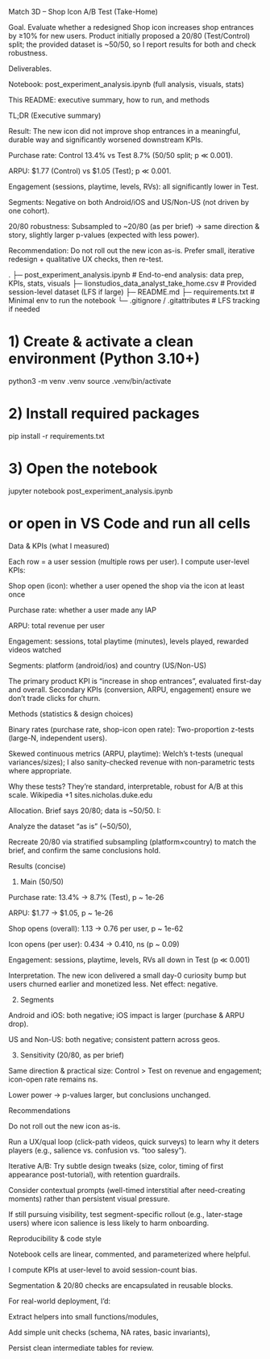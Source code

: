 Match 3D – Shop Icon A/B Test (Take-Home)

Goal. Evaluate whether a redesigned Shop icon increases shop entrances by ≥10% for new users. Product initially proposed a 20/80 (Test/Control) split; the provided dataset is ~50/50, so I report results for both and check robustness.

Deliverables.

Notebook: post_experiment_analysis.ipynb (full analysis, visuals, stats)

This README: executive summary, how to run, and methods

TL;DR (Executive summary)

Result: The new icon did not improve shop entrances in a meaningful, durable way and significantly worsened downstream KPIs.

Purchase rate: Control 13.4% vs Test 8.7% (50/50 split; p ≪ 0.001).

ARPU: $1.77 (Control) vs $1.05 (Test); p ≪ 0.001.

Engagement (sessions, playtime, levels, RVs): all significantly lower in Test.

Segments: Negative on both Android/iOS and US/Non-US (not driven by one cohort).

20/80 robustness: Subsampled to ~20/80 (as per brief) → same direction & story, slightly larger p-values (expected with less power).

Recommendation: Do not roll out the new icon as-is. Prefer small, iterative redesign + qualitative UX checks, then re-test.

.
├─ post_experiment_analysis.ipynb   # End-to-end analysis: data prep, KPIs, stats, visuals
├─ lionstudios_data_analyst_take_home.csv  # Provided session-level dataset (LFS if large)
├─ README.md
├─ requirements.txt                 # Minimal env to run the notebook
└─ .gitignore / .gitattributes      # LFS tracking if needed


# 1) Create & activate a clean environment (Python 3.10+)
python3 -m venv .venv
source .venv/bin/activate

# 2) Install required packages
pip install -r requirements.txt

# 3) Open the notebook
jupyter notebook post_experiment_analysis.ipynb
# or open in VS Code and run all cells

Data & KPIs (what I measured)

Each row = a user session (multiple rows per user). I compute user-level KPIs:

Shop open (icon): whether a user opened the shop via the icon at least once

Purchase rate: whether a user made any IAP

ARPU: total revenue per user

Engagement: sessions, total playtime (minutes), levels played, rewarded videos watched

Segments: platform (android/ios) and country (US/Non-US)

The primary product KPI is “increase in shop entrances”, evaluated first-day and overall. Secondary KPIs (conversion, ARPU, engagement) ensure we don’t trade clicks for churn.


Methods (statistics & design choices)

Binary rates (purchase rate, shop-icon open rate): Two-proportion z-tests (large-N, independent users).

Skewed continuous metrics (ARPU, playtime): Welch’s t-tests (unequal variances/sizes); I also sanity-checked revenue with non-parametric tests where appropriate.

Why these tests? They’re standard, interpretable, robust for A/B at this scale. 
Wikipedia
+1
sites.nicholas.duke.edu

Allocation. Brief says 20/80; data is ~50/50. I:

Analyze the dataset “as is” (~50/50),

Recreate 20/80 via stratified subsampling (platform×country) to match the brief, and confirm the same conclusions hold.

Results (concise)
1) Main (50/50)

Purchase rate: 13.4% → 8.7% (Test), p ~ 1e-26

ARPU: $1.77 → $1.05, p ~ 1e-26

Shop opens (overall): 1.13 → 0.76 per user, p ~ 1e-62

Icon opens (per user): 0.434 → 0.410, ns (p ~ 0.09)

Engagement: sessions, playtime, levels, RVs all down in Test (p ≪ 0.001)

Interpretation. The new icon delivered a small day-0 curiosity bump but users churned earlier and monetized less. Net effect: negative.

2) Segments

Android and iOS: both negative; iOS impact is larger (purchase & ARPU drop).

US and Non-US: both negative; consistent pattern across geos.

3) Sensitivity (20/80, as per brief)

Same direction & practical size: Control > Test on revenue and engagement; icon-open rate remains ns.

Lower power → p-values larger, but conclusions unchanged.

Recommendations

Do not roll out the new icon as-is.

Run a UX/qual loop (click-path videos, quick surveys) to learn why it deters players (e.g., salience vs. confusion vs. “too salesy”).

Iterative A/B: Try subtle design tweaks (size, color, timing of first appearance post-tutorial), with retention guardrails.

Consider contextual prompts (well-timed interstitial after need-creating moments) rather than persistent visual pressure.

If still pursuing visibility, test segment-specific rollout (e.g., later-stage users) where icon salience is less likely to harm onboarding.

Reproducibility & code style

Notebook cells are linear, commented, and parameterized where helpful.

I compute KPIs at user-level to avoid session-count bias.

Segmentation & 20/80 checks are encapsulated in reusable blocks.

For real-world deployment, I’d:

Extract helpers into small functions/modules,

Add simple unit checks (schema, NA rates, basic invariants),

Persist clean intermediate tables for review.
